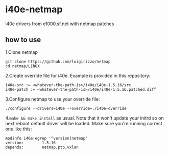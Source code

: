 # i40e-netmap
i40e drivers from e1000.sf.net with netmap patches

## how to use

1.Clone netmap
```
git clone https://github.com/luigirizzo/netmap
cd netmap/LINUX
```

2.Create override file for i40e. Example is provided in this repository:
```
i40e-src := <whatever-the-path-is>/i40e/i40e-1.5.16/src
i40e-patch := <whatever-the-path-is>/i40e/i40e-1.5.16.patched.diff
```
3.Configure netmap to use your override file:
```
./configure --drivers=i40e --override=./i40e-override
```
4.`make && make install` as usual. Note that it won't update your initrd so on next reboot default driver will be loaded. Make sure you're running correct one like this:
```
modinfo i40e|egrep '^version|netmap'
version:        1.5.16
depends:        netmap,ptp,vxlan
```
